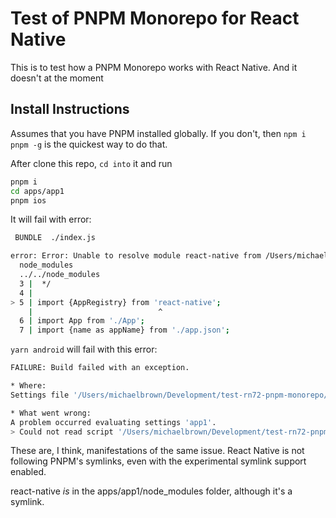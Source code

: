 # Test of PNPM Monorepo for React Native

This is to test how a PNPM Monorepo works with React Native.  And it doesn't at the moment

## Install Instructions

Assumes that you have PNPM installed globally.  If you don't, then `npm i pnpm -g` is the quickest way to do that.

After clone this repo, `cd into` it and run 

```bash
pnpm i
cd apps/app1
pnpm ios
```

It will fail with error:

```bash
 BUNDLE  ./index.js

error: Error: Unable to resolve module react-native from /Users/michaelbrown/Development/test-rn72-pnpm-monorepo/apps/app1/index.js: react-native could not be found within the project or in these directories:
  node_modules
  ../../node_modules
  3 |  */
  4 |
> 5 | import {AppRegistry} from 'react-native';
    |                            ^
  6 | import App from './App';
  7 | import {name as appName} from './app.json';
```

`yarn android` will fail with this error:

```bash
FAILURE: Build failed with an exception.

* Where:
Settings file '/Users/michaelbrown/Development/test-rn72-pnpm-monorepo/apps/app1/android/settings.gradle' line: 2

* What went wrong:
A problem occurred evaluating settings 'app1'.
> Could not read script '/Users/michaelbrown/Development/test-rn72-pnpm-monorepo/apps/app1/node_modules/@react-native-community/cli-platform-android/native_modules.gradle' as it does not exist.
```

These are, I think, manifestations of the same issue.   React Native is not following PNPM's symlinks, even with the experimental symlink support enabled.

react-native *is* in the apps/app1/node_modules folder, although it's a symlink.